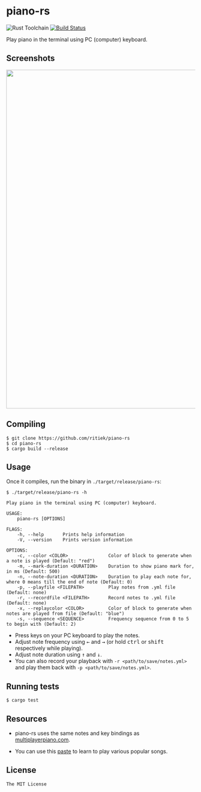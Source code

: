 # piano-rs

![Rust Toolchain](https://img.shields.io/badge/rust-stable-brightgreen.svg)
[![Build Status](https://travis-ci.org/ritiek/piano-rs.svg?branch=master)](https://travis-ci.org/ritiek/piano-rs)

Play piano in the terminal using PC (computer) keyboard.

## Screenshots

<img src="http://i.imgur.com/33s2XDW.png" width="900">

## Compiling

```
$ git clone https://github.com/ritiek/piano-rs
$ cd piano-rs
$ cargo build --release
```
## Usage

Once it compiles, run the binary in `./target/release/piano-rs`:

```
$ ./target/release/piano-rs -h

Play piano in the terminal using PC (computer) keyboard.

USAGE:
    piano-rs [OPTIONS]

FLAGS:
    -h, --help       Prints help information
    -V, --version    Prints version information

OPTIONS:
    -c, --color <COLOR>               Color of block to generate when a note is played (Default: "red")
    -m, --mark-duration <DURATION>    Duration to show piano mark for, in ms (Default: 500)
    -n, --note-duration <DURATION>    Duration to play each note for, where 0 means till the end of note (Default: 0)
    -p, --playfile <FILEPATH>         Play notes from .yml file (Default: none)
    -r, --recordfile <FILEPATH>       Record notes to .yml file (Default: none)
    -x, --replaycolor <COLOR>         Color of block to generate when notes are played from file (Default: "blue")
    -s, --sequence <SEQUENCE>         Frequency sequence from 0 to 5 to begin with (Default: 2)
```

- Press keys on your PC keyboard to play the notes.
- Adjust note frequency using <kbd>←</kbd> and <kbd>→</kbd>
  (or hold <kbd>ctrl</kbd> or <kbd>shift</kbd> respectively while playing).
- Adjust note duration using <kbd>↑</kbd> and <kbd>↓</kbd>.
- You can also record your playback with `-r <path/to/save/notes.yml>`
  and play them back with `-p <path/to/save/notes.yml>`.

## Running tests

```
$ cargo test
```

## Resources

- piano-rs uses the same notes and key bindings as [multiplayerpiano.com](http://multiplayerpiano.com).

- You can use this [paste](https://pastebin.com/CX1ew0uB) to learn to play various popular songs.

## License

`The MIT License`
